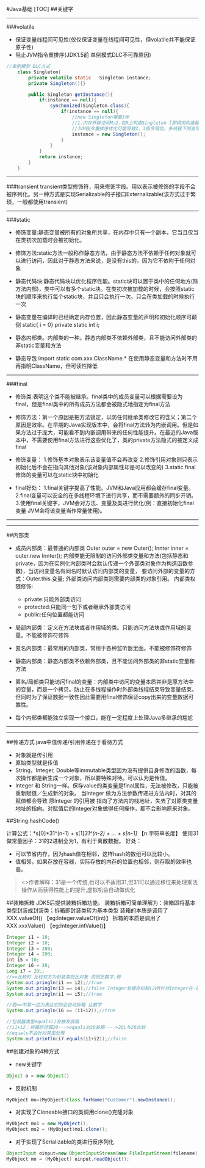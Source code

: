 #Java基础
[TOC]
##关键字



***
###volatile
* 保证变量线程间可见性(仅仅保证变量在线程间可见性，但volatile并不能保证原子性)
* 阻止JVM指令重排序(JDK1.5前 单例模式DLC不可靠原因)
```java
//单例模型 DLC方式
    class Singleton{
        private volatile static   Singleton instance;
        private Singleton(){}

        public Singleton getInstance(){
            if(instance == null){
                synchonized(Singleton.class){
                    if(instance == null){
                        //new Singleton需要3步
                        //1.内存开辟空间M;2.在M上构造Singleton [即调用构造器];3.将M内存赋值给instance变量
                        //JVM指令重排序优化可能导致2、3指令错位。多线程下则会导致instance占有了内存但并未实例化Singleton对象
                        instance = new Singleton();
                    }
                }
            }
            return instance;
        }
    } 
```


***
###transient
transient类型修饰符，用来修饰字段。用以表示被修饰的字段不会被序列化。另一种方式是实现Serializable的子接口Externalizable(该方式过于繁琐，一般都使用transient)

***
###static
- 修饰变量:静态变量被所有的对象所共享，在内存中只有一个副本，它当且仅当在类初次加载时会被初始化。

- 修饰方法:static方法一般称作静态方法，由于静态方法不依赖于任何对象就可以进行访问，因此对于静态方法来说，是没有this的，因为它不依附于任何对象
- 静态代码块:静态代码块以优化程序性能。static块可以置于类中的任何地方(除方法内部)，类中可以有多个static块。在类初次被加载的时候，会按照static块的顺序来执行每个static块，并且只会执行一次。只会在类加载的时候执行一次
- 静态变量在编译时已经确定内存位置，因此静态变量的声明和初始化顺序可颠倒
  static{ i = 0}
  private static int i;
- 静态内部类。内部类的一种。静态内部类不依赖外部类，且不能访问外部类的非static变量和方法
- 静态导包 import static com.xxx.ClassName.*  在使用静态变量和方法时不用再指明ClassName，但可读性降低

***
###final
- 修饰类:表明这个类不能被继承。final类中的成员变量可以根据需要设为final，但是final类中的所有成员方法都会被隐式地指定为final方法

- 修饰方法：第一个原因是把方法锁定，以防任何继承类修改它的含义；第二个原因是效率。在早期的Java实现版本中，会将final方法转为内嵌调用。但是如果方法过于庞大，可能看不到内嵌调用带来的任何性能提升。在最近的Java版本中，不需要使用final方法进行这些优化了，类的private方法隐式的被定义成final
- 修饰变量：
	1.修饰基本对象表示该变量值不会再改变
	2.修饰引用对象则只表示初始化后不会在指向其他对象(该对象内部属性却是可以改变的)
	3.static final修饰的变量可以在static块中初始化
- final好处：
	1.final关键字提高了性能。JVM和Java应用都会缓存final变量。
	2.final变量可以安全的在多线程环境下进行共享，而不需要额外的同步开销。
	3.使用final关键字，JVM会对方法、变量及类进行优化(例：直接初始化final变量 JVM会将该变量当作常量使用)。


***
***
##内部类
- 成员内部类：最普通的内部类
	Outer outer = new Outer();
	Innter inner = outer.new Innter();
  内部类能无限制的访问外部类变量和方法(包括静态和private，因为在实例化内部类时会默认传递一个外部类对象作为构造函数参数)，当访问变量名有同名时默认访问内部类的变量，
  要访问外部的变量的方式：Outer.this.变量;
  外部类访问内部类则需要内部类的对象引用。
  内部类权限修饰:
  - private:只能外部类访问
  - protected:只能同一包下或者继承外部类访问
  - public:任何位置都能访问

- 局部内部类：定义在方法块或者作用域的类。只能访问方法块或作用域的变量。不能被修饰符修饰
- 匿名内部类：最常用的内部类，常用于各种监听器里面。不能被修饰符修饰
- 静态内部类：静态内部类不依赖外部类，且不能访问外部类的非static变量和方法 
- 匿名/局部类只能访问final的变量：内部类中访问的变量本质并非是原方法中的变量，而是一个拷贝。防止在多线程操作时外部类线程结束导致变量结束。但同时为了保证数据一致性因此需要用final修饰保证copy出来的变量数据可靠性。
- 每个内部类都能独立实现一个接口，能在一定程度上处理Java多继承的尴尬
	

***
***
##传递方式
java中值传递/引用传递在于看待方式

- 对象就是传引用
- 原始类型就是传值
- String，Integer, Double等immutable类型因为没有提供自身修改的函数，每次操作都是新生成一个对象，所以要特殊对待。可以认为是传值。
- Integer 和 String一样。保存value的类变量是final属性，无法被修改，只能被重新赋值／生成新的对象。 当Integer 做为方法参数传递进方法内时，对其的赋值都会导致 原Integer 的引用被 指向了方法内的栈地址，失去了对原类变量地址的指向。对赋值后的Integer对象做得任何操作，都不会影响原来对象。


##String.hashCode()

 计算公式：*s[0]*31^(n-1) + s[1]*31^(n-2) + ... + s[n-1]* 【n:字符串长度】
 使用31做常量因子：31的2进制全为1，有利于离散数据。
 好处：
 - 可以节省内存，因为hash值在相邻，这样hash的数组可以比较小。
 - 值相邻，如果存放在容器，实际存放的内存的位置也相邻，则存取的效率也高。
 
><<Effective Java>>作者解释：31是一个传统,也可以不适用31,但31可以通过移位来处理乘法操作从而获得性能上的提升,虚拟机会自动做优化

##装箱拆箱
JDK5后提供装箱拆箱功能。
装箱拆箱可简单理解为：装箱即将基本类型封装成封装类；拆箱即封装类转为基本类型
装箱的本质是调用了XXX.valueOf()  【eg:Integer.valueOf(int)】
拆箱的本质是调用了XXX.xxxValue() 【eg:Integer.intValue()】
```java
Integer i1 = 10;
Integer i2 = 10;
Integer i3 = 200;
Integer i4 = 200;
int i5 = 10;
Integer i6 = 20;
Long i7 = 20L;
//==比较时 比较双方为封装类则比对象 否则比数字.若
System.out.pringln(i1 == i2);//true
System.out.pringln(i3 == i4);//false Integer有缓存机制(JVM针对Integer在-128——127会使用缓存)
System.out.pringln(i1 == i5);//true

//若==中某一边为表达式则会自动拆箱 比数字
System.out.pringln(i6 == (i1+i2));//true

//包装器类型equals()会触发装箱
//i1+i2：拆箱后运算20--->equals对20装箱---->20L与20比较
//equals不会针对类型处理
System.out.println(i7.equals(i1+i2));//false
```

##创建对象的4种方式
* new关键字
```java
Object o = new Object()
```
* 反射机制
```java 
MyObject mo=(MyObject)Class.forName("Customer").newInstance(); 
```
* 对实现了Cloneable接口的类调用clone()克隆对象
```java
MyObject mo1 = new MyObject();
MyObject mo2 = (MyObject)mo1.clone();
```
* 对于实现了Serializable的类进行反序列化
```java
ObjectInput oinput=new ObjectInputStream(new FileInputStream(filename));
MyObject mo = (MyObject) oinput.readObject();
```

